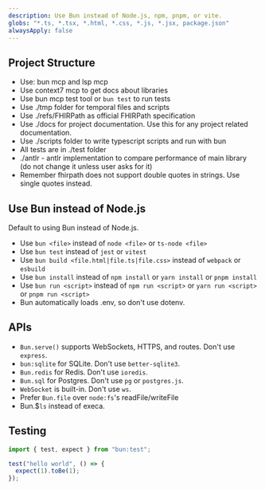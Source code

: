 ```yaml
---
description: Use Bun instead of Node.js, npm, pnpm, or vite.
globs: "*.ts, *.tsx, *.html, *.css, *.js, *.jsx, package.json"
alwaysApply: false
---
```


## Project Structure


* Use: bun mcp and lsp mcp
* Use context7 mcp to get docs about libraries
* Use bun mcp test tool or `bun test` to run tests
* Use ./tmp folder for temporal files and scripts
* Use ./refs/FHIRPath as official FHIRPath specification
* Use ./docs for project documentation. Use this for any project related documentation.
* Use ./scripts folder to write typescript scripts and run with bun
* All tests are in ./test folder
* ./antlr - antlr implementation to compare performance of main library (do not change it unless user asks for it)
* Remember fhirpath does not support double quotes in strings. Use single quotes instead.

## Use Bun instead of Node.js

Default to using Bun instead of Node.js.

- Use `bun <file>` instead of `node <file>` or `ts-node <file>`
- Use `bun test` instead of `jest` or `vitest`
- Use `bun build <file.html|file.ts|file.css>` instead of `webpack` or `esbuild`
- Use `bun install` instead of `npm install` or `yarn install` or `pnpm install`
- Use `bun run <script>` instead of `npm run <script>` or `yarn run <script>` or `pnpm run <script>`
- Bun automatically loads .env, so don't use dotenv.

## APIs

- `Bun.serve()` supports WebSockets, HTTPS, and routes. Don't use `express`.
- `bun:sqlite` for SQLite. Don't use `better-sqlite3`.
- `Bun.redis` for Redis. Don't use `ioredis`.
- `Bun.sql` for Postgres. Don't use `pg` or `postgres.js`.
- `WebSocket` is built-in. Don't use `ws`.
- Prefer `Bun.file` over `node:fs`'s readFile/writeFile
- Bun.$`ls` instead of execa.

## Testing


```ts#index.test.ts
import { test, expect } from "bun:test";

test("hello world", () => {
  expect(1).toBe(1);
});
```